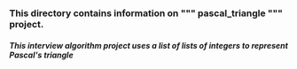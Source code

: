 ### This directory contains information on """ pascal_triangle """ project.

##### This interview algorithm project uses a list of lists of integers to represent Pascal's triangle


